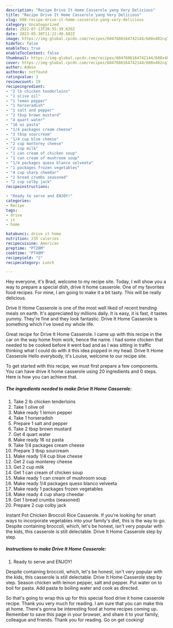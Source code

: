 ```yaml
---
description: "Recipe Drive It Home Casserole yang Very Delicious"
title: "Recipe Drive It Home Casserole yang Very Delicious"
slug: 608-recipe-drive-it-home-casserole-yang-very-delicious
category: Uncategorized
date: 2022-07-13T20:55:39.626Z
date: 2023-05-30T11:22:40.682Z
image: https://img-global.cpcdn.com/recipes/6047686164742144/680x482cq70/drive-it-home-casserole-recipe-main-photo.jpg
hideToc: false
enableToc: true
enableTocContent: false
thumbnail: https://img-global.cpcdn.com/recipes/6047686164742144/680x482cq70/drive-it-home-casserole-recipe-main-photo.jpg
cover: https://img-global.cpcdn.com/recipes/6047686164742144/680x482cq70/drive-it-home-casserole-recipe-main-photo.jpg
author: Admin
authorAv: notfound
ratingvalue: 3
reviewcount: 19
recipeingredient:
- "2 lb chicken tenderloins"
- "1 olive oil"
- "1 lemon pepper"
- "1 horseradish"
- "1 salt and pepper"
- "2 tbsp brown mustard"
- "4 quart water"
- "16 oz pasta"
- "1/4 packages cream cheese"
- "3 tbsp sourcream"
- "1/4 cup blue cheese"
- "2 cup monterey cheese"
- "2 cup milk"
- "1 can cream of chicken soup"
- "1 can cream of mushroom soup"
- "1/4 packages queso blanco velveeta"
- "1 packages frozen vegetables"
- "4 cup sharp cheedar"
- "1 bread crumbs seasoned"
- "2 cup colby jack"
recipeinstructions:

- "Ready to serve and ENJOY!"
categories:
- Recipe
tags:
- drive
- it
- home

katakunci: drive it home 
nutrition: 235 calories
recipecuisine: American
preptime: "PT20M"
cooktime: "PT48M"
recipeyield: "2"
recipecategory: Lunch

---
```



Hey everyone, it's Brad, welcome to my recipe site. Today, I will show you a way to prepare a special dish, drive it home casserole. One of my favorites food recipes. For mine, I am going to make it a bit tasty. This will be really delicious.

Drive It Home Casserole is one of the most well liked of recent trending meals on earth. It's appreciated by millions daily. It is easy, it is fast, it tastes yummy. They're fine and they look fantastic. Drive It Home Casserole is something which I've loved my whole life.

Great recipe for Drive It Home Casserole. I came up with this recipe in the car on the way home from work, hence the name. I had some chicken that needed to be cooked before it went bad and as I was sitting in traffic thinking what I could do with it this idea popped in my head. Drive It Home Casserole Hello everybody, it&#39;s Louise, welcome to our recipe site.


To get started with this recipe, we must first prepare a few components. You can have drive it home casserole using 20 ingredients and 0 steps. Here is how you can achieve that.

<!--inarticleads1-->

##### The ingredients needed to make Drive It Home Casserole:

1. Take 2 lb chicken tenderloins
1. Take 1 olive oil
1. Make ready 1 lemon pepper
1. Take 1 horseradish
1. Prepare 1 salt and pepper
1. Take 2 tbsp brown mustard
1. Get 4 quart water
1. Make ready 16 oz pasta
1. Take 1/4 packages cream cheese
1. Prepare 3 tbsp sourcream
1. Make ready 1/4 cup blue cheese
1. Get 2 cup monterey cheese
1. Get 2 cup milk
1. Get 1 can cream of chicken soup
1. Make ready 1 can cream of mushroom soup
1. Make ready 1/4 packages queso blanco velveeta
1. Make ready 1 packages frozen vegetables
1. Make ready 4 cup sharp cheedar
1. Get 1 bread crumbs (seasoned)
1. Prepare 2 cup colby jack


Instant Pot Chicken Broccoli Rice Casserole. If you&#39;re looking for smart ways to incorporate vegetables into your family&#39;s diet, this is the way to go. Despite containing broccoli, which, let&#39;s be honest, isn&#39;t very popular with the kids, this casserole is still delectable. Drive It Home Casserole step by step. 

<!--inarticleads2-->

##### Instructions to make Drive It Home Casserole:


1. Ready to serve and ENJOY!

Despite containing broccoli, which, let&#39;s be honest, isn&#39;t very popular with the kids, this casserole is still delectable. Drive It Home Casserole step by step. Season chicken with lemon pepper, salt and pepper. Put water on to boil for pasta. Add pasta to boiling water and cook as directed. 

So that's going to wrap this up for this special food drive it home casserole recipe. Thank you very much for reading. I am sure that you can make this at home. There's gonna be interesting food at home recipes coming up. Remember to save this page in your browser, and share it to your family, colleague and friends. Thank you for reading. Go on get cooking!
